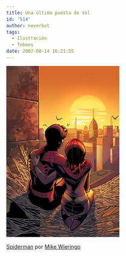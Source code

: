 ```yaml
---
title: Una última puesta de sol
id: '514'
author: neverbot
tags:
  - Ilustración
  - Tebeos
date: 2007-08-14 16:21:55
---
```


[![Spiderman por Mike Wieringo](./una-ultima-puesta-de-sol/spidermanwieringosmall.jpg "Spiderman por Mike Wieringo")](http://localhost:8000/ilustracion/una-ultima-puesta-de-sol/spidermanwieringosmalljpg/ "Spiderman por Mike Wieringo")

[Spiderman](http://en.wikipedia.org/wiki/Spiderman) por [Mike Wieringo](http://en.wikipedia.org/wiki/Mike_Wieringo)